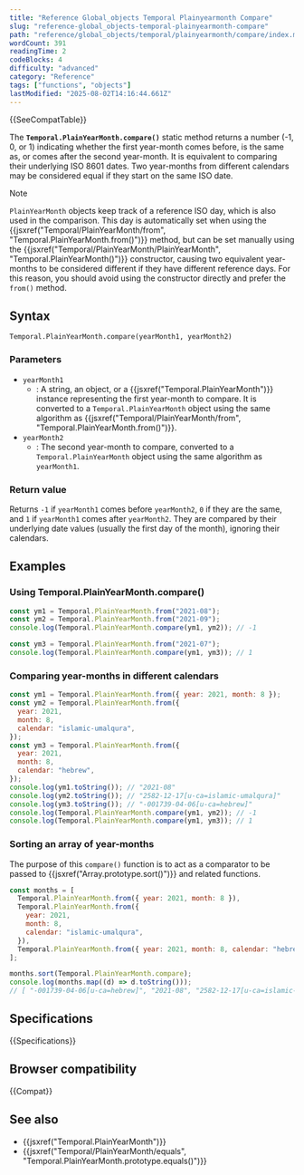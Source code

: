 ```yaml
---
title: "Reference Global_objects Temporal Plainyearmonth Compare"
slug: "reference-global_objects-temporal-plainyearmonth-compare"
path: "reference/global_objects/temporal/plainyearmonth/compare/index.md"
wordCount: 391
readingTime: 2
codeBlocks: 4
difficulty: "advanced"
category: "Reference"
tags: ["functions", "objects"]
lastModified: "2025-08-02T14:16:44.661Z"
---
```



{{SeeCompatTable}}

The **`Temporal.PlainYearMonth.compare()`** static method returns a number (-1, 0, or 1) indicating whether the first year-month comes before, is the same as, or comes after the second year-month. It is equivalent to comparing their underlying ISO 8601 dates. Two year-months from different calendars may be considered equal if they start on the same ISO date.

> [!NOTE]
> `PlainYearMonth` objects keep track of a reference ISO day, which is also used in the comparison. This day is automatically set when using the {{jsxref("Temporal/PlainYearMonth/from", "Temporal.PlainYearMonth.from()")}} method, but can be set manually using the {{jsxref("Temporal/PlainYearMonth/PlainYearMonth", "Temporal.PlainYearMonth()")}} constructor, causing two equivalent year-months to be considered different if they have different reference days. For this reason, you should avoid using the constructor directly and prefer the `from()` method.

## Syntax

```js-nolint
Temporal.PlainYearMonth.compare(yearMonth1, yearMonth2)
```

### Parameters

- `yearMonth1`
  - : A string, an object, or a {{jsxref("Temporal.PlainYearMonth")}} instance representing the first year-month to compare. It is converted to a `Temporal.PlainYearMonth` object using the same algorithm as {{jsxref("Temporal/PlainYearMonth/from", "Temporal.PlainYearMonth.from()")}}.
- `yearMonth2`
  - : The second year-month to compare, converted to a `Temporal.PlainYearMonth` object using the same algorithm as `yearMonth1`.

### Return value

Returns `-1` if `yearMonth1` comes before `yearMonth2`, `0` if they are the same, and `1` if `yearMonth1` comes after `yearMonth2`. They are compared by their underlying date values (usually the first day of the month), ignoring their calendars.

## Examples

### Using Temporal.PlainYearMonth.compare()

```js
const ym1 = Temporal.PlainYearMonth.from("2021-08");
const ym2 = Temporal.PlainYearMonth.from("2021-09");
console.log(Temporal.PlainYearMonth.compare(ym1, ym2)); // -1

const ym3 = Temporal.PlainYearMonth.from("2021-07");
console.log(Temporal.PlainYearMonth.compare(ym1, ym3)); // 1
```

### Comparing year-months in different calendars

```js
const ym1 = Temporal.PlainYearMonth.from({ year: 2021, month: 8 });
const ym2 = Temporal.PlainYearMonth.from({
  year: 2021,
  month: 8,
  calendar: "islamic-umalqura",
});
const ym3 = Temporal.PlainYearMonth.from({
  year: 2021,
  month: 8,
  calendar: "hebrew",
});
console.log(ym1.toString()); // "2021-08"
console.log(ym2.toString()); // "2582-12-17[u-ca=islamic-umalqura]"
console.log(ym3.toString()); // "-001739-04-06[u-ca=hebrew]"
console.log(Temporal.PlainYearMonth.compare(ym1, ym2)); // -1
console.log(Temporal.PlainYearMonth.compare(ym1, ym3)); // 1
```

### Sorting an array of year-months

The purpose of this `compare()` function is to act as a comparator to be passed to {{jsxref("Array.prototype.sort()")}} and related functions.

```js
const months = [
  Temporal.PlainYearMonth.from({ year: 2021, month: 8 }),
  Temporal.PlainYearMonth.from({
    year: 2021,
    month: 8,
    calendar: "islamic-umalqura",
  }),
  Temporal.PlainYearMonth.from({ year: 2021, month: 8, calendar: "hebrew" }),
];

months.sort(Temporal.PlainYearMonth.compare);
console.log(months.map((d) => d.toString()));
// [ "-001739-04-06[u-ca=hebrew]", "2021-08", "2582-12-17[u-ca=islamic-umalqura]" ]
```

## Specifications

{{Specifications}}

## Browser compatibility

{{Compat}}

## See also

- {{jsxref("Temporal.PlainYearMonth")}}
- {{jsxref("Temporal/PlainYearMonth/equals", "Temporal.PlainYearMonth.prototype.equals()")}}

